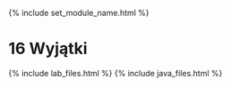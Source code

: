 {% include set_module_name.html %}
# 16 Wyjątki
{% include lab_files.html %}
{% include java_files.html %}